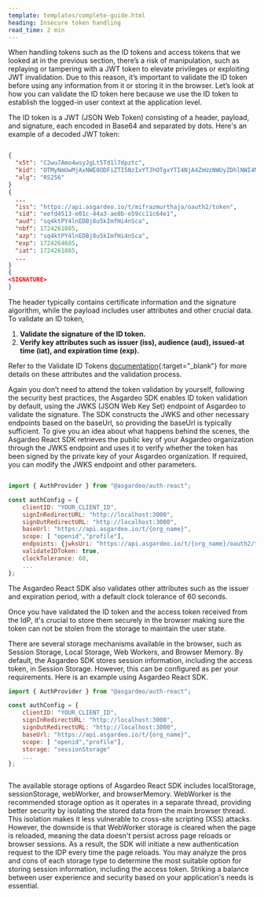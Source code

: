 ```yaml
---
template: templates/complete-guide.html
heading: Insecure token handling
read_time: 2 min
---
```


When handling tokens such as the ID tokens and access tokens that we looked at in the previous section, there’s a risk of manipulation, such as replaying or tampering with a JWT token to elevate privileges or exploiting JWT invalidation. Due to this reason, it’s important to validate the ID token before using any information from it or storing it in the browser. Let’s look at how you can validate the ID token here because we use the ID token to establish the logged-in user context at the application level.

The ID token is a JWT (JSON Web Token) consisting of a header, payload, and signature, each encoded in Base64 and separated by dots. Here's an example of a decoded JWT token:




```json

{
  "x5t": "C2wu7Amo4wsyJgLt5Td1l7dpztc",
  "kid": "OTMyNmUwMjAxNWE0ODFiZTI5NzIxYTJhOTgxYTI4NjA4ZmUzNWUyZDhlNWI4MzQ3ZWU5OTUxYTU3YTczNjcxMA_RS256",
  "alg": "RS256"
}
{
  ...
  "iss": "https://api.asgardeo.io/t/mifrazmurthaja/oauth2/token",
  "sid": "eefd4513-e01c-44a3-ae8b-e59cc11c64e1",
  "aud": "sq4ktPY4lnEDBj8u5kImfHi4nSca",
  "nbf": 1724261085,
  "azp": "sq4ktPY4lnEDBj8u5kImfHi4nSca",
  "exp": 1724264685,
  "iat": 1724261085,
  ...
}
{
<SIGNATURE>
}

```

The header typically contains certificate information and the signature algorithm, while the payload includes user attributes and other crucial data. To validate an ID token,

1. **Validate the signature of the ID token.**
2. **Verify key attributes such as issuer (iss), audience (aud), issued-at time (iat), and expiration time (exp).**

Refer to the Validate ID Tokens [documentation](https://wso2.com/asgardeo/docs/guides/authentication/oidc/validate-id-tokens){:target="_blank"}  for more details on these attributes and the validation process.

Again you don’t need to attend the token validation by yourself, following the security best practices, the Asgardeo SDK enables ID token validation by default, using the JWKS (JSON Web Key Set) endpoint of Asgardeo to validate the signature. The SDK constructs the JWKS and other necessary endpoints based on the baseUrl, so providing the baseUrl is typically sufficient. To give you an idea about what happens behind the scenes, the Asgardeo React SDK retrieves the public key of your Asgardeo organization through the JWKS endpoint and uses it to verify whether the token has been signed by the private key of your Asgardeo organization. If required, you can modify the JWKS endpoint and other parameters. 

```javascript title="src/main.jsx" hl_lines="9-11"

import { AuthProvider } from "@asgardeo/auth-react";

const authConfig = {
    clientID: "YOUR_CLIENT_ID",
    signInRedirectURL: "http://localhost:3000",
    signOutRedirectURL: "http://localhost:3000",
    baseUrl: "https://api.asgardeo.io/t/{org_name}",
    scope: [ "openid","profile"],
    endpoints: {jwksUri: "https://api.asgardeo.io/t/{org_name}/oauth2/token"}
    validateIDToken: true,
    clockTolerance: 60,
    ...
};


```

The Asgardeo React SDK also validates other attributes such as the issuer and expiration period, with a default clock tolerance of 60 seconds.

Once you have validated the ID token and the access token received from the IdP,  it's crucial to store them securely in the browser making sure the token can not be stolen from the storage to maintain the user state. 

There are several storage mechanisms available in the browser, such as Session Storage, Local Storage, Web Workers, and Browser Memory. By default, the Asgardeo SDK stores session information, including the access token, in Session Storage. However, this can be configured as per your requirements. Here is an example using Asgardeo React SDK.

```javascript title="src/main.jsx" hl_lines="9"
import { AuthProvider } from "@asgardeo/auth-react";

const authConfig = {
    clientID: "YOUR_CLIENT_ID",
    signInRedirectURL: "http://localhost:3000",
    signOutRedirectURL: "http://localhost:3000",
    baseUrl: "https://api.asgardeo.io/t/{org_name}",
    scope: [ "openid","profile"],
    storage: "sessionStorage"
    ...
};



```

The available storage options of Asgardeo React SDK includes localStorage, sessionStorage, webWorker, and browserMemory. WebWorker is the recommended storage option as it operates in a separate thread, providing better security by isolating the stored data from the main browser thread. This isolation makes it less vulnerable to cross-site scripting (XSS) attacks. However, the downside is that WebWorker storage is cleared when the page is reloaded, meaning the data doesn't persist across page reloads or browser sessions. As a result, the SDK will initiate a new authentication request to the IDP every time the page reloads. You may analyze the pros and cons of each storage type to determine the most suitable option for storing session information, including the access token. Striking a balance between user experience and security based on your application's needs is essential.
